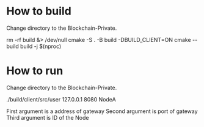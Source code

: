 # How to build
Change directory to the Blockchain-Private.

rm -rf build &> /dev/null
cmake -S . -B build -DBUILD_CLIENT=ON
cmake --build build -j $(nproc)

# How to run
Change directory to the Blockchain-Private.

./build/client/src/user 127.0.0.1 8080 NodeA

First argument is a address of gateway
Second argument is port of gateway
Third argument is ID of the Node
